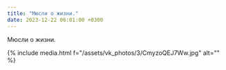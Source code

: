 ```yaml
---
title: "Мюсли о жизни."
date: 2023-12-22 06:01:00 +0300
---
```


Мюсли о жизни.

{% include media.html f="/assets/vk_photos/3/CmyzoQEJ7Ww.jpg" alt="" %}
